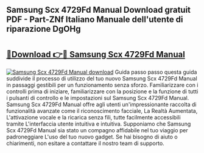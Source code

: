 ## Samsung Scx 4729Fd Manual Download gratuit PDF - Part-ZNf Italiano Manuale dell'utente di riparazione DgOHg

# <h2><a href="http://df9atd.blite.top/?on=Samsung+Scx+4729Fd+Manual">🔗Download 👉🔴 Samsung Scx 4729Fd Manual</a></h2>

[![Samsung Scx 4729Fd Manual download](https://i.imgur.com/lujVjoI.png)](http://df9atd.blite.top/?on=Samsung+Scx+4729Fd+Manual)
Guida passo passo questa guida suddivide il processo di utilizzo del tuo nuovo Samsung Scx 4729Fd Manual in passaggi gestibili per un funzionamento senza sforzo. Familiarizzare con i controlli prima di iniziare, familiarizzare con la posizione e la funzione di tutti i pulsanti di controllo e le impostazioni sul Samsung Scx 4729Fd Manual. Samsung Scx 4729Fd Manual offre agli utenti un'impressionante raccolta di funzionalità avanzate come il riconoscimento facciale, La Realtà Aumentata, L'attivazione vocale e la ricarica senza fili, tutte facilmente accessibili tramite L'interfaccia utente intuitiva e intuitiva. Supponiamo che Samsung Scx 4729Fd Manual sia stato un compagno affidabile nel tuo viaggio per padroneggiare L'uso del tuo nuovo gadget. Se hai bisogno di aiuto o chiarimenti, non esitare a contattare il nostro team di supporto.

